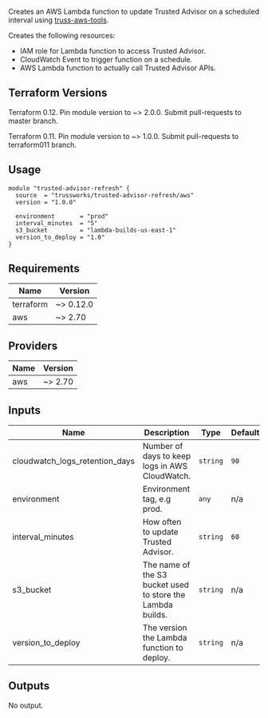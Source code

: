 Creates an AWS Lambda function to update Trusted Advisor
on a scheduled interval using [truss-aws-tools](https://github.com/trussworks/truss-aws-tools).

Creates the following resources:

* IAM role for Lambda function to access Trusted Advisor.
* CloudWatch Event to trigger function on a schedule.
* AWS Lambda function to actually call Trusted Advisor APIs.

## Terraform Versions

Terraform 0.12. Pin module version to ~> 2.0.0. Submit pull-requests to master branch.

Terraform 0.11. Pin module version to ~> 1.0.0. Submit pull-requests to terraform011 branch.

## Usage

```hcl
module "trusted-advisor-refresh" {
  source  = "trussworks/trusted-advisor-refresh/aws"
  version = "1.0.0"

  environment       = "prod"
  interval_minutes  = "5"
  s3_bucket         = "lambda-builds-us-east-1"
  version_to_deploy = "1.0"
}
```

<!-- BEGINNING OF PRE-COMMIT-TERRAFORM DOCS HOOK -->
## Requirements

| Name | Version |
|------|---------|
| terraform | ~> 0.12.0 |
| aws | ~> 2.70 |

## Providers

| Name | Version |
|------|---------|
| aws | ~> 2.70 |

## Inputs

| Name | Description | Type | Default | Required |
|------|-------------|------|---------|:--------:|
| cloudwatch\_logs\_retention\_days | Number of days to keep logs in AWS CloudWatch. | `string` | `90` | no |
| environment | Environment tag, e.g prod. | `any` | n/a | yes |
| interval\_minutes | How often to update Trusted Advisor. | `string` | `60` | no |
| s3\_bucket | The name of the S3 bucket used to store the Lambda builds. | `string` | n/a | yes |
| version\_to\_deploy | The version the Lambda function to deploy. | `string` | n/a | yes |

## Outputs

No output.

<!-- END OF PRE-COMMIT-TERRAFORM DOCS HOOK -->
